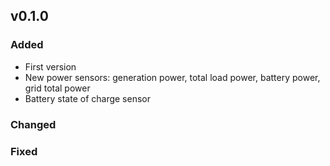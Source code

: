 ## v0.1.0
### Added
- First version
- New power sensors: generation power, total load power, battery power, grid total power
- Battery state of charge sensor
### Changed
### Fixed